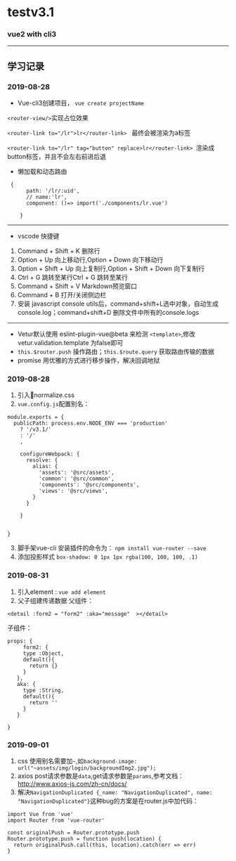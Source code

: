 # testv3.1 #
### vue2 with cli3 ###
-----
## 学习记录 ##

### 2019-08-28 ###

* Vue-cli3创建项目，
`vue create projectName`

` <router-view/> `实现占位效果

`<router-link to="/lr">lr</router-link> ` 最终会被渲染为a标签

`<router-link to="/lr" tag="button" replace>lr</router-link> `渲染成button标签，并且不会左右前进后退


* 懒加载和动态路由
```
 {
      path: '/lr/:uid',
      // name:'lr',
      component: ()=> import('./components/lr.vue')

    } 
```


------

- vscode 快捷键
1. Command + Shift + K 删除行
2. Option + Up 向上移动行,Option + Down 向下移动行
3. Option + Shift + Up 向上复制行,Option + Shift + Down 向下复制行
4. Ctrl + G 跳转至某行Ctrl + G 跳转至某行
5. Command + Shift + V Markdown预览窗口
6. Command + B 打开/关闭侧边栏
7. 安装 javascript console utils后，command+shift+L选中对象，自动生成console.log；command+shift+D 删除文件中所有的console.logs

----
- Vetur默认使用 eslint-plugin-vue@beta 来检测 `<template>`,修改 vetur.validation.template 为false即可
- `this.$router.push`  操作路由；`this.$route.query` 获取路由传输的数据
- promise 用优雅的方式进行移步操作，解决回调地狱

### 2019-08-28 ###
1. 引入normalize.css 
2. `vue.config.js`配置别名：
```
module.exports = {
  publicPath: process.env.NODE_ENV === 'production'
    ? '/v3.1/'
    : '/'
    ,

    configureWebpack: {
      resolve: {
        alias: {
          'assets': '@src/assets',
          'common': '@src/common',
          'components': '@src/components',
          'views': '@src/views',
        }
      }

    }


}
```
3. 脚手架vue-cli 安装插件的命令为： `npm install vue-router --save `
4. 添加投影样式 `box-shadow: 0 1px 1px rgba(100, 100, 100, .1)`

### 2019-08-31 ###
1. 引入element : `vue add element`
2. 父子组建传递数据
父组件：
```
<detail :form2 = "form2" :aka="message"  ></detail>
```
子组件：
```
props: {
     form2: {
     type :Object,
     default(){
       return {}
     }
   },
   aka: {
     type :String,
     default(){
       return ''
     }
   }

}
```
### 2019-09-01 ###
1. css 使用别名需要加`~`,如`background-image: url("~assets/img/login/backgroundImg2.jpg");`
2. axios post请求参数是`data`,get请求参数是`params`,参考文档：http://www.axios-js.com/zh-cn/docs/
3. 解决`NavigationDuplicated {_name: "NavigationDuplicated", name: "NavigationDuplicated"}`这种bug的方案是在router.js中加代码：
```
import Vue from 'vue'
import Router from 'vue-router'

const originalPush = Router.prototype.push
Router.prototype.push = function push(location) {
  return originalPush.call(this, location).catch(err => err)
}
```